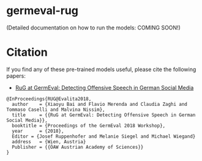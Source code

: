 # germeval-rug

(Detailed documentation on how to run the models: COMING SOON!)


# Citation
If you find any of these pre-trained models useful, please cite the following papers: 
- [RuG at GermEval: Detecting Offensive Speech in German Social Media](https://github.com/malvinanissim/germeval-rug/blob/master/rug-germeval-paper.pdf)
```
@InProceedings{RUG@Evalita2018,
  author    = {Xiaoyu Bai and Flavio Merenda and Claudia Zaghi and Tommaso Caselli and Malvina Nissim},
  title     = {{RuG at GermEval: Detecting Offensive Speech in German Social Media}},
  booktitle = {Proceedings of the GermEval 2018 Workshop},
  year      = {2018},
  Editor = {Josef Ruppenhofer and Melanie Siegel and Michael Wiegand}
  address   = {Wien, Austria}
  Publisher = {{ÖAW Austrian Academy of Sciences}}
}
``` 
